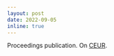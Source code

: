 ```yaml
---
layout: post
date: 2022-09-05 
inline: true
---
```


Proceedings publication. On [CEUR](http://ceur-ws.org).  
